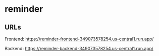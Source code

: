 # reminder

## URLs

Frontend: https://reminder-frontend-349073578254.us-central1.run.app/

Backend:  https://reminder-backend-349073578254.us-central1.run.app/ 

